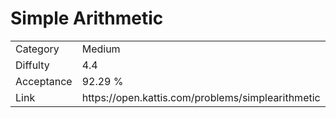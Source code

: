 # Simple Arithmetic

<table>
    <tr>
        <td>Category</td>
        <td>Medium</td>
    </tr>
    <tr>
        <td>Diffulty</td>
        <td>4.4</td>
    </tr>
    <tr>
        <td>Acceptance</td>
        <td>92.29 %</td>
    </tr>
    <tr>
        <td>Link</td>
        <td>https://open.kattis.com/problems/simplearithmetic</td>
    </tr>
</table>